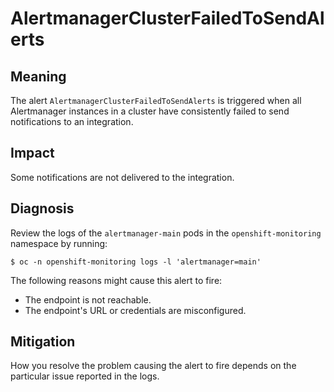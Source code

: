 # AlertmanagerClusterFailedToSendAlerts

## Meaning

The alert `AlertmanagerClusterFailedToSendAlerts` is triggered when all
Alertmanager instances in a cluster have consistently failed to send
notifications to an integration.

## Impact

Some notifications are not delivered to the integration.

## Diagnosis

Review the logs of the `alertmanager-main` pods in the `openshift-monitoring`
namespace by running:

```console
$ oc -n openshift-monitoring logs -l 'alertmanager=main'
```

The following reasons might cause this alert to fire:

- The endpoint is not reachable.
- The endpoint's URL or credentials are misconfigured.

## Mitigation

How you resolve the problem causing the alert to fire depends on the particular
issue reported in the logs.
